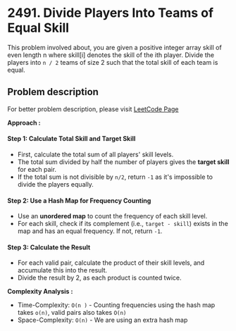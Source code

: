 # 2491. Divide Players Into Teams of Equal Skill

This problem involved about, you are given a positive integer array skill of even length n where skill[i] denotes the skill of the ith player. Divide the players into `n / 2` teams of size 2 such that the total skill of each team is equal.

## Problem description

For better problem description, please visit [LeetCode Page](https://leetcode.com/problems/divide-players-into-teams-of-equal-skill/description)

**Approach :**<br/>

#### Step 1: Calculate Total Skill and Target Skill

-   First, calculate the total sum of all players' skill levels.
-   The total sum divided by half the number of players gives the **target skill** for each pair.
-   If the total sum is not divisible by `n/2`, return `-1` as it's impossible to divide the players equally.

#### Step 2: Use a Hash Map for Frequency Counting

-   Use an **unordered map** to count the frequency of each skill level.
-   For each skill, check if its complement (i.e., `target - skill`) exists in the map and has an equal frequency. If not, return `-1`.

#### Step 3: Calculate the Result

-   For each valid pair, calculate the product of their skill levels, and accumulate this into the result.
-   Divide the result by 2, as each product is counted twice.

**Complexity Analysis :**<br/>

-   Time-Complexity: `O(n )` - Counting frequencies using the hash map takes `o(n)`, valid pairs also takes `O(n)`
-   Space-Complexity: `O(n)` - We are using an extra hash map
